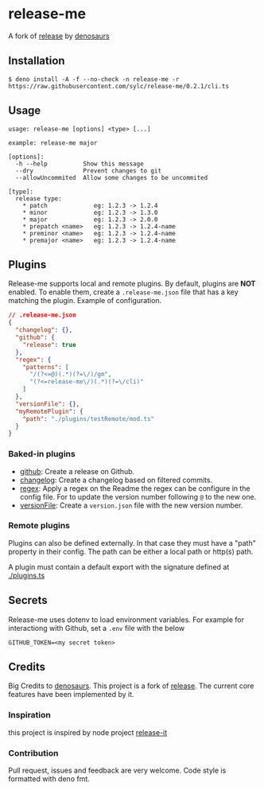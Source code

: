 # release-me

A fork of [release](https://github.com/denosaurs/release) by
[denosaurs](https://github.com/denosaurs)

## Installation

```
$ deno install -A -f --no-check -n release-me -r https://raw.githubusercontent.com/sylc/release-me/0.2.1/cli.ts
```

## Usage

```
usage: release-me [options] <type> [...]

example: release-me major

[options]:
  -h --help          Show this message
  --dry              Prevent changes to git
  --allowUncommited  Allow some changes to be uncommited

[type]:
  release type:
    * patch             eg: 1.2.3 -> 1.2.4
    * minor             eg: 1.2.3 -> 1.3.0
    * major             eg: 1.2.3 -> 2.0.0
    * prepatch <name>   eg: 1.2.3 -> 1.2.4-name
    * preminor <name>   eg: 1.2.3 -> 1.2.4-name
    * premajor <name>   eg: 1.2.3 -> 1.2.4-name
```

## Plugins

Release-me supports local and remote plugins. By default, plugins are **NOT**
enabled. To enable them, create a `.release-me.json` file that has a key
matching the plugin. Example of configuration.

```json
// .release-me.json
{
  "changelog": {},
  "github": {
    "release": true
  },
  "regex": {
    "patterns": [
      "/(?<=@)(.*)(?=\/)/gm",
      "(?<=release-me\/)(.*)(?=\/cli)"
    ]
  },
  "versionFile": {},
  "myRemotePlugin": {
    "path": "./plugins/testRemote/mod.ts"
  }
}
```

### Baked-in plugins

- [github](./doc/doc.md#github): Create a release on Github.
- [changelog](./doc/doc.md#changelog): Create a changelog based on
  filtered commits.
- [regex](./plugins/regex/mod.ts): Apply a regex on the Readme the regex can be
  configure in the config file. For to update the version number following `@`
  to the new one.
- [versionFile](./plugins/versionFile/mod.ts): Create a `version.json` file with
  the new version number.

### Remote plugins

Plugins can also be defined externally. In that case they must have a "path"
property in their config. The path can be either a local path or http(s) path.

A plugin must contain a default export with the signature defined at
[./plugins.ts](/plugins.ts)

## Secrets

Release-me uses dotenv to load environment variables. For example for
interactiong with Github, set a `.env` file with the below

```
GITHUB_TOKEN=<my secret token>
```

## Credits

Big Credits to [denosaurs](https://github.com/denosaurs). This project is a fork
of [release](https://github.com/denosaurs/release). The current core features
have been implemented by it.

### Inspiration

this project is inspired by node project
[release-it](https://github.com/release-it/release-it)

### Contribution

Pull request, issues and feedback are very welcome. Code style is formatted with
deno fmt.
